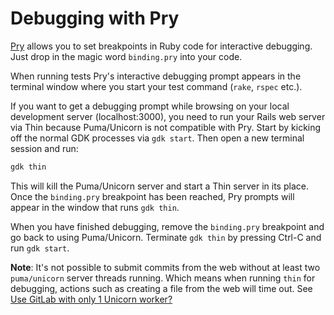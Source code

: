 # Debugging with Pry

[Pry](https://pryrepl.org/) allows you to set breakpoints in Ruby code
for interactive debugging. Just drop in the magic word `binding.pry` into your code.

When running tests Pry's interactive debugging prompt appears in the
terminal window where you start your test command (`rake`, `rspec` etc.).

If you want to get a debugging prompt while browsing on your local
development server (localhost:3000), you need to run your Rails web server via Thin
because Puma/Unicorn is not compatible with Pry. Start by kicking off the normal GDK processes via `gdk start`. Then open a new terminal session and run:

```sh
gdk thin
```

This will kill the Puma/Unicorn server and start a Thin server in its place. Once
the `binding.pry` breakpoint has been reached, Pry prompts will appear in the window
that runs `gdk thin`.

When you have finished debugging, remove the `binding.pry` breakpoint and go
back to using Puma/Unicorn. Terminate `gdk thin` by pressing Ctrl-C
and run `gdk start`.

**Note**: It's not possible to submit commits from the web without at least two `puma/unicorn` server threads running. Which means when running `thin` for debugging, actions such as creating a file from the web will time out. See [Use GitLab with only 1 Unicorn worker?](https://gitlab.com/gitlab-org/gitlab/issues/14546)
